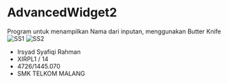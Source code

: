 # AdvancedWidget2

Program untuk menampilkan Nama dari inputan, menggunakan Butter Knife
![SS1](http://s21.postimg.org/abn6rm2w7/Screenshot_2016_09_25_12_27_18_1.png)
![SS2](http://s3.postimg.org/rlfgxu1f7/Screenshot_2016_09_25_12_27_40_1.png)

- Irsyad Syafiqi Rahman
- XIRPL1 / 14
- 4726/1445.070
- SMK TELKOM MALANG
